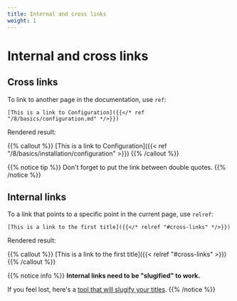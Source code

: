 ```yaml
---
title: Internal and cross links
weight: 1
---
```


# Internal and cross links

## Cross links

To link to another page in the documentation, use `ref`:

    [This is a link to Configuration]({{</* ref "/8/basics/configuration.md" */>}})


Rendered result:

{{% callout %}}
[This is a link to Configuration]({{< ref "/8/basics/installation/configuration" >}})
{{% /callout %}}

{{% notice tip %}}
Don't forget to put the link between double quotes.
{{% /notice %}}

## Internal links

To a link that points to a specific point in the current page, use `relref`:

    [This is a link to the first title]({{</* relref "#cross-links" */>}})
    
Rendered result:

{{% callout %}}
[This is a link to the first title]({{< relref "#cross-links" >}})
{{% /callout %}}

{{% notice info %}}
**Internal links need to be "slugified" to work.**

If you feel lost, here's a [tool that will slugify your titles](https://you.tools/slugify/).
{{% /notice %}}
